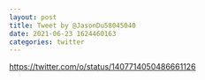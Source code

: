 ```yaml
--- 
layout: post 
title: Tweet by @JasonDu58045040 
date: 2021-06-23 1624460163 
categories: twitter 
--- 
```

https://twitter.com/o/status/1407714050486661126